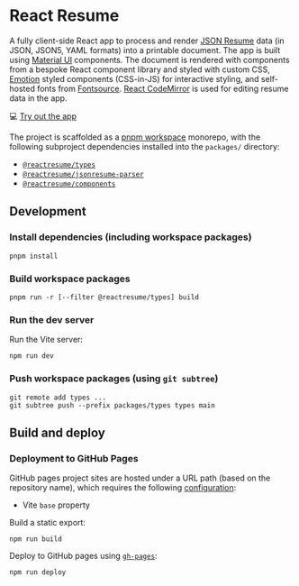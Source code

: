 # React Resume

A fully client-side React app to process and render [JSON Resume](https://jsonresume.org/schema) data (in JSON, JSON5, YAML formats) into a printable document. The app is built using [Material UI](https://mui.com/material-ui/) components. The document is rendered with components from a bespoke React component library and styled with custom CSS, [Emotion](https://emotion.sh) styled components (CSS-in-JS) for interactive styling, and self-hosted fonts from [Fontsource](https://fontsource.org). [React CodeMirror](https://uiwjs.github.io/react-codemirror/) is used for editing resume data in the app.

💻 [Try out the app](https://chrjl.github.io/reactresume)

The project is scaffolded as a [pnpm workspace](https://pnpm.io/workspaces) monorepo, with the following subproject dependencies installed into the `packages/` directory:

- [`@reactresume/types`](https://github.com/chrjl/reactresume--types)
- [`@reactresume/jsonresume-parser`](https://github.com/chrjl/reactresume--jsonresume-parser)
- [`@reactresume/components`](https://github.com/chrjl/reactresume--components)

## Development

### Install dependencies (including workspace packages)

```
pnpm install
```

### Build workspace packages

```
pnpm run -r [--filter @reactresume/types] build
```

### Run the dev server

Run the Vite server:

```
npm run dev
```

### Push workspace packages (using `git subtree`)

```
git remote add types ...
git subtree push --prefix packages/types types main
```

## Build and deploy

### Deployment to GitHub Pages

GitHub pages project sites are hosted under a URL path (based on the repository name), which requires the following [configuration](https://vite.dev/guide/static-deploy#github-pages):

- Vite `base` property

Build a static export:

```
npm run build
```

Deploy to GitHub pages using [`gh-pages`](https://www.npmjs.com/package/gh-pages):

```
npm run deploy
```
